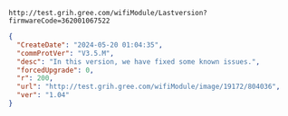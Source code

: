 `http://test.grih.gree.com/wifiModule/Lastversion?firmwareCode=362001067522`

```json
{
  "CreateDate": "2024-05-20 01:04:35",
  "commProtVer": "V3.5.M",
  "desc": "In this version, we have fixed some known issues.",
  "forcedUpgrade": 0,
  "r": 200,
  "url": "http://test.grih.gree.com/wifiModule/image/19172/804036",
  "ver": "1.04"
}
```